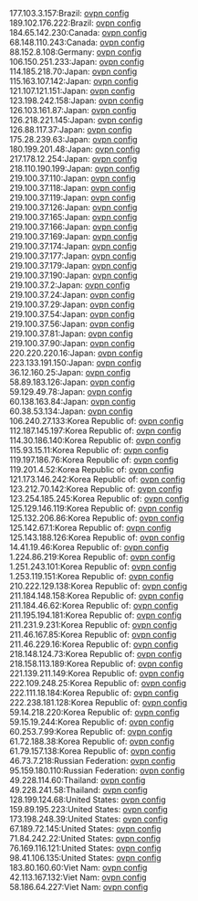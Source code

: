 177.103.3.157:Brazil: [ovpn config](vpn/177_103_3_157.ovpn)  
189.102.176.222:Brazil: [ovpn config](vpn/189_102_176_222.ovpn)  
184.65.142.230:Canada: [ovpn config](vpn/184_65_142_230.ovpn)  
68.148.110.243:Canada: [ovpn config](vpn/68_148_110_243.ovpn)  
88.152.8.108:Germany: [ovpn config](vpn/88_152_8_108.ovpn)  
106.150.251.233:Japan: [ovpn config](vpn/106_150_251_233.ovpn)  
114.185.218.70:Japan: [ovpn config](vpn/114_185_218_70.ovpn)  
115.163.107.142:Japan: [ovpn config](vpn/115_163_107_142.ovpn)  
121.107.121.151:Japan: [ovpn config](vpn/121_107_121_151.ovpn)  
123.198.242.158:Japan: [ovpn config](vpn/123_198_242_158.ovpn)  
126.103.161.87:Japan: [ovpn config](vpn/126_103_161_87.ovpn)  
126.218.221.145:Japan: [ovpn config](vpn/126_218_221_145.ovpn)  
126.88.117.37:Japan: [ovpn config](vpn/126_88_117_37.ovpn)  
175.28.239.63:Japan: [ovpn config](vpn/175_28_239_63.ovpn)  
180.199.201.48:Japan: [ovpn config](vpn/180_199_201_48.ovpn)  
217.178.12.254:Japan: [ovpn config](vpn/217_178_12_254.ovpn)  
218.110.190.199:Japan: [ovpn config](vpn/218_110_190_199.ovpn)  
219.100.37.110:Japan: [ovpn config](vpn/219_100_37_110.ovpn)  
219.100.37.118:Japan: [ovpn config](vpn/219_100_37_118.ovpn)  
219.100.37.119:Japan: [ovpn config](vpn/219_100_37_119.ovpn)  
219.100.37.126:Japan: [ovpn config](vpn/219_100_37_126.ovpn)  
219.100.37.165:Japan: [ovpn config](vpn/219_100_37_165.ovpn)  
219.100.37.166:Japan: [ovpn config](vpn/219_100_37_166.ovpn)  
219.100.37.169:Japan: [ovpn config](vpn/219_100_37_169.ovpn)  
219.100.37.174:Japan: [ovpn config](vpn/219_100_37_174.ovpn)  
219.100.37.177:Japan: [ovpn config](vpn/219_100_37_177.ovpn)  
219.100.37.179:Japan: [ovpn config](vpn/219_100_37_179.ovpn)  
219.100.37.190:Japan: [ovpn config](vpn/219_100_37_190.ovpn)  
219.100.37.2:Japan: [ovpn config](vpn/219_100_37_2.ovpn)  
219.100.37.24:Japan: [ovpn config](vpn/219_100_37_24.ovpn)  
219.100.37.29:Japan: [ovpn config](vpn/219_100_37_29.ovpn)  
219.100.37.54:Japan: [ovpn config](vpn/219_100_37_54.ovpn)  
219.100.37.56:Japan: [ovpn config](vpn/219_100_37_56.ovpn)  
219.100.37.81:Japan: [ovpn config](vpn/219_100_37_81.ovpn)  
219.100.37.90:Japan: [ovpn config](vpn/219_100_37_90.ovpn)  
220.220.220.16:Japan: [ovpn config](vpn/220_220_220_16.ovpn)  
223.133.191.150:Japan: [ovpn config](vpn/223_133_191_150.ovpn)  
36.12.160.25:Japan: [ovpn config](vpn/36_12_160_25.ovpn)  
58.89.183.126:Japan: [ovpn config](vpn/58_89_183_126.ovpn)  
59.129.49.78:Japan: [ovpn config](vpn/59_129_49_78.ovpn)  
60.138.163.84:Japan: [ovpn config](vpn/60_138_163_84.ovpn)  
60.38.53.134:Japan: [ovpn config](vpn/60_38_53_134.ovpn)  
106.240.27.133:Korea Republic of: [ovpn config](vpn/106_240_27_133.ovpn)  
112.187.145.197:Korea Republic of: [ovpn config](vpn/112_187_145_197.ovpn)  
114.30.186.140:Korea Republic of: [ovpn config](vpn/114_30_186_140.ovpn)  
115.93.15.11:Korea Republic of: [ovpn config](vpn/115_93_15_11.ovpn)  
119.197.186.76:Korea Republic of: [ovpn config](vpn/119_197_186_76.ovpn)  
119.201.4.52:Korea Republic of: [ovpn config](vpn/119_201_4_52.ovpn)  
121.173.146.242:Korea Republic of: [ovpn config](vpn/121_173_146_242.ovpn)  
123.212.70.142:Korea Republic of: [ovpn config](vpn/123_212_70_142.ovpn)  
123.254.185.245:Korea Republic of: [ovpn config](vpn/123_254_185_245.ovpn)  
125.129.146.119:Korea Republic of: [ovpn config](vpn/125_129_146_119.ovpn)  
125.132.206.86:Korea Republic of: [ovpn config](vpn/125_132_206_86.ovpn)  
125.142.67.1:Korea Republic of: [ovpn config](vpn/125_142_67_1.ovpn)  
125.143.188.126:Korea Republic of: [ovpn config](vpn/125_143_188_126.ovpn)  
14.41.19.46:Korea Republic of: [ovpn config](vpn/14_41_19_46.ovpn)  
1.224.86.219:Korea Republic of: [ovpn config](vpn/1_224_86_219.ovpn)  
1.251.243.101:Korea Republic of: [ovpn config](vpn/1_251_243_101.ovpn)  
1.253.119.151:Korea Republic of: [ovpn config](vpn/1_253_119_151.ovpn)  
210.222.129.138:Korea Republic of: [ovpn config](vpn/210_222_129_138.ovpn)  
211.184.148.158:Korea Republic of: [ovpn config](vpn/211_184_148_158.ovpn)  
211.184.46.62:Korea Republic of: [ovpn config](vpn/211_184_46_62.ovpn)  
211.195.194.181:Korea Republic of: [ovpn config](vpn/211_195_194_181.ovpn)  
211.231.9.231:Korea Republic of: [ovpn config](vpn/211_231_9_231.ovpn)  
211.46.167.85:Korea Republic of: [ovpn config](vpn/211_46_167_85.ovpn)  
211.46.229.16:Korea Republic of: [ovpn config](vpn/211_46_229_16.ovpn)  
218.148.124.73:Korea Republic of: [ovpn config](vpn/218_148_124_73.ovpn)  
218.158.113.189:Korea Republic of: [ovpn config](vpn/218_158_113_189.ovpn)  
221.139.211.149:Korea Republic of: [ovpn config](vpn/221_139_211_149.ovpn)  
222.109.248.25:Korea Republic of: [ovpn config](vpn/222_109_248_25.ovpn)  
222.111.18.184:Korea Republic of: [ovpn config](vpn/222_111_18_184.ovpn)  
222.238.181.128:Korea Republic of: [ovpn config](vpn/222_238_181_128.ovpn)  
59.14.218.220:Korea Republic of: [ovpn config](vpn/59_14_218_220.ovpn)  
59.15.19.244:Korea Republic of: [ovpn config](vpn/59_15_19_244.ovpn)  
60.253.7.99:Korea Republic of: [ovpn config](vpn/60_253_7_99.ovpn)  
61.72.188.38:Korea Republic of: [ovpn config](vpn/61_72_188_38.ovpn)  
61.79.157.138:Korea Republic of: [ovpn config](vpn/61_79_157_138.ovpn)  
46.73.7.218:Russian Federation: [ovpn config](vpn/46_73_7_218.ovpn)  
95.159.180.110:Russian Federation: [ovpn config](vpn/95_159_180_110.ovpn)  
49.228.114.60:Thailand: [ovpn config](vpn/49_228_114_60.ovpn)  
49.228.241.58:Thailand: [ovpn config](vpn/49_228_241_58.ovpn)  
128.199.124.68:United States: [ovpn config](vpn/128_199_124_68.ovpn)  
159.89.195.223:United States: [ovpn config](vpn/159_89_195_223.ovpn)  
173.198.248.39:United States: [ovpn config](vpn/173_198_248_39.ovpn)  
67.189.72.145:United States: [ovpn config](vpn/67_189_72_145.ovpn)  
71.84.242.22:United States: [ovpn config](vpn/71_84_242_22.ovpn)  
76.169.116.121:United States: [ovpn config](vpn/76_169_116_121.ovpn)  
98.41.106.135:United States: [ovpn config](vpn/98_41_106_135.ovpn)  
183.80.160.60:Viet Nam: [ovpn config](vpn/183_80_160_60.ovpn)  
42.113.167.132:Viet Nam: [ovpn config](vpn/42_113_167_132.ovpn)  
58.186.64.227:Viet Nam: [ovpn config](vpn/58_186_64_227.ovpn)  
